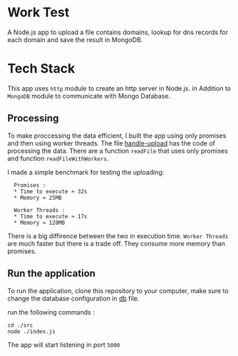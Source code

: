 # Work Test
A Node.js app to upload a file contains domains, lookup for dns records for each domain and save the result in MongoDB.

# Tech Stack
This app uses `http` module to create an http server in Node.js. in Addition to `MongoDB` module to communicate with Mongo Database.

## Processing 
To make proccessing the data efficient, I built the app using only promises and then using worker threads. 
The file [handle-upload](https://github.com/BBlueCoder/JobTest/blob/master/src/handle-upload.js) has the code of processing the data. There are a function `readFile` that uses only promises and function `readFileWithWorkers`. 

I made a simple benchmark for testing the uploading: 

````
  Promises :
  * Time to execute ≈ 32s
  * Memory ≈ 25MB
````

````
  Worker Threads :
  * Time to execute ≈ 17s
  * Memory ≈ 120MB
````

There is a big diffirence between the two in execution time. `Worker Threads` are much faster but there is a trade off. They consume more memory than promises. 

## Run the application
To run the application, clone this repository to your computer, make sure to change the database configuration in [db](https://github.com/BBlueCoder/JobTest/blob/master/src/db/client.js) file.

run the following commands : 
````
cd ./src
node ./index.js
````

The app will start listening in port `5000`

